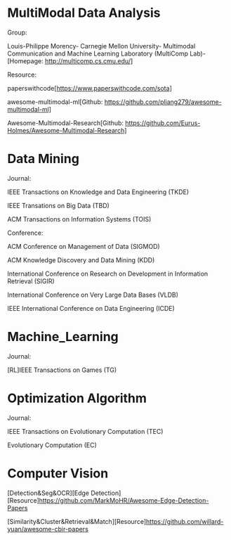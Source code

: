 # MultiModal Data Analysis

Group:

Louis-Philippe Morency-
Carnegie Mellon University-
Multimodal Communication and Machine Learning Laboratory (MultiComp Lab)-
[Homepage: http://multicomp.cs.cmu.edu/]

Resource:

paperswithcode[https://www.paperswithcode.com/sota]

awesome-multimodal-ml[Github: https://github.com/pliang279/awesome-multimodal-ml]

Awesome-Multimodal-Research[Github: https://github.com/Eurus-Holmes/Awesome-Multimodal-Research]

# Data Mining

Journal:

IEEE Transactions on Knowledge and Data Engineering (TKDE)

IEEE Transations on Big Data (TBD)

ACM Transactions on Information Systems (TOIS)

Conference:

ACM Conference on Management of Data (SIGMOD)

ACM Knowledge Discovery and Data Mining (KDD)

International Conference on Research on Development in Information Retrieval (SIGIR)

International Conference on Very Large Data Bases (VLDB)

IEEE International Conference on Data Engineering (ICDE)

# Machine_Learning

Journal:

[RL]IEEE Transactions on Games (TG)

# Optimization Algorithm

Journal:

IEEE Transactions on Evolutionary Computation (TEC)

Evolutionary Computation (EC)

# Computer Vision

[Detection&Seg&OCR][Edge Detection][Resource]https://github.com/MarkMoHR/Awesome-Edge-Detection-Papers

[Similarity&Cluster&Retrieval&Match][Resource]https://github.com/willard-yuan/awesome-cbir-papers

